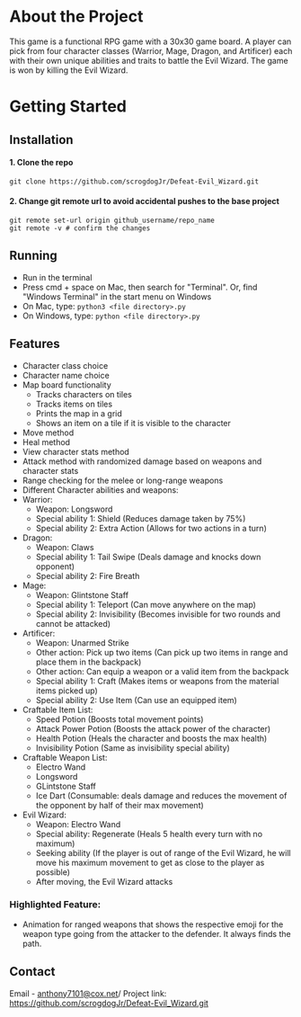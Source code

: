 # About the Project
This game is a functional RPG game with a 30x30 game board. A player can pick from four character classes (Warrior, Mage, Dragon, and Artificer) each with their own unique abilities and traits to battle the Evil Wizard. The game is won by killing the Evil Wizard.

# Getting Started
## Installation
#### 1. Clone the repo
  `git clone https://github.com/scrogdogJr/Defeat-Evil_Wizard.git`
#### 2. Change git remote url to avoid accidental pushes to the base project
  ```
  git remote set-url origin github_username/repo_name
  git remote -v # confirm the changes
```

## Running
- Run in the terminal
- Press cmd + space on Mac, then search for "Terminal". Or, find "Windows Terminal" in the start menu on Windows
- On Mac, type:
    `python3 <file directory>.py`
- On Windows, type:
    `python <file directory>.py`

## Features
- Character class choice
- Character name choice
- Map board functionality
  - Tracks characters on tiles
  - Tracks items on tiles
  - Prints the map in a grid
  - Shows an item on a tile if it is visible to the character
- Move method
- Heal method
- View character stats method
- Attack method with randomized damage based on weapons and character stats
- Range checking for the melee or long-range weapons
- Different Character abilities and weapons:
- Warrior:
  - Weapon: Longsword
  - Special ability 1: Shield (Reduces damage taken by 75%)
  - Special ability 2: Extra Action (Allows for two actions in a turn)
- Dragon:
  - Weapon: Claws
  - Special ability 1: Tail Swipe (Deals damage and knocks down opponent)
  - Special ability 2: Fire Breath
- Mage:
  - Weapon: Glintstone Staff
  - Special ability 1: Teleport (Can move anywhere on the map)
  - Special ability 2: Invisibility (Becomes invisible for two rounds and cannot be attacked)
- Artificer:
  - Weapon: Unarmed Strike
  - Other action: Pick up two items (Can pick up two items in range and place them in the backpack)
  - Other action: Can equip a weapon or a valid item from the backpack
  - Special ability 1: Craft (Makes items or weapons from the material items picked up)
  - Special ability 2: Use Item (Can use an equipped item)
- Craftable Item List:
  - Speed Potion (Boosts total movement points)
  - Attack Power Potion (Boosts the attack power of the character)
  - Health Potion (Heals the character and boosts the max health)
  - Invisibility Potion (Same as invisibility special ability)
- Craftable Weapon List:
  - Electro Wand
  - Longsword
  - GLintstone Staff
  - Ice Dart (Consumable: deals damage and reduces the movement of the opponent by half of their max movement)
- Evil Wizard:
  - Weapon: Electro Wand
  - Special ability: Regenerate (Heals 5 health every turn with no maximum)
  - Seeking ability (If the player is out of range of the Evil Wizard, he will move his maximum movement to get as close to the player as possible)
  - After moving, the Evil Wizard attacks
### Highlighted Feature: 
- Animation for ranged weapons that shows the respective emoji for the weapon type going from the attacker to the defender. It always finds the path.

## Contact 
Email - anthony7101@cox.net/
Project link: https://github.com/scrogdogJr/Defeat-Evil_Wizard.git

